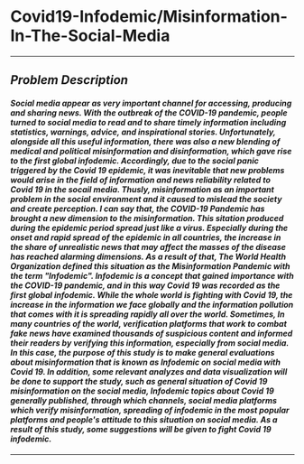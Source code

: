 # Covid19-Infodemic/Misinformation-In-The-Social-Media
 
<hr width="100%" color="#555" size="15" align="left">

 
 ## _Problem Description_
 
#### _Social media appear as very important channel for accessing, producing and sharing news. With the outbreak of the COVID-19 pandemic, people turned to social media to read and to share timely information including statistics, warnings, advice, and inspirational stories. Unfortunately, alongside all this useful information, there was also a new blending of medical and political misinformation and disinformation, which gave rise to the first global infodemic. Accordingly, due to the social panic triggered by the Covid 19 epidemic, it was inevitable that new problems would arise in the field of information and news reliability related to Covid 19 in the socail media. Thusly, misinformation as an important problem in the social environment and it caused to mislead the society and create perception. I can say that, the COVID-19 Pandemic has brought a new dimension to the misinformation. This sitation produced during the epidemic period spread just like a virus. Especially during the onset and rapid spread of the epidemic in all countries, the increase in the share of unrealistic news that may affect the masses of the disease has reached alarming dimensions. As a result of that, The World Health Organization defined this situation as the Misinformation Pandemic with the term "Infodemic". Infodemic is a concept that gained importance with the COVID-19 pandemic, and in this way Covid 19 was recorded as the first global infodemic. While the whole world is fighting with Covid 19, the increase in the information we face globally and the information pollution that comes with it is spreading rapidly all over the world. Sometimes, In many countries of the world, verification platforms that work to combat fake news have examined thousands of suspicious content and informed their readers by verifying this information, especially from social media. In this case, the purpose of this study is to make general evaluations about misinformation that is known as Infodemic on social media with Covid 19. In addition, some relevant analyzes and data visualization will be done to support the study, such as general situation of Covid 19 misinformation on the social media, Infodemic topics about Covid 19 generally published, through which channels, social media platforms which verify misinformation, spreading of infodemic in the most popular platforms and people's attitude to this situation on social media. As a result of this study, some suggestions will be given to fight Covid 19 infodemic._
 


<hr width="100%" color="#555" size="15">

